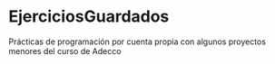 # EjerciciosGuardados
Prácticas de programación por cuenta propia con algunos proyectos menores del curso de Adecco
